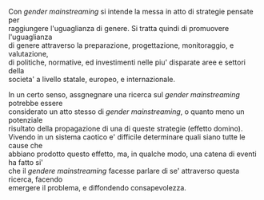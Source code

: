 
Con *gender mainstreaming* si intende la messa in atto di strategie pensate per  
raggiungere l'uguaglianza di genere. Si tratta quindi di promuovere l'uguaglianza  
di genere attraverso la preparazione, progettazione, monitoraggio, e valutazione,   
di politiche, normative, ed investimenti nelle piu' disparate aree e settori della  
societa' a livello statale, europeo, e internazionale.  

In un certo senso, assgnegnare una ricerca sul *gender mainstreaming* potrebbe essere  
considerato un atto stesso di *gender mainstreaming*, o quanto meno un potenziale  
risultato della propagazione di una di queste strategie (effetto domino).  
Vivendo in un sistema caotico e' difficile determinare quali siano tutte le cause che  
abbiano prodotto questo effetto, ma, in qualche modo, una catena di eventi ha fatto si'  
che il *gendere mainstreaming* facesse parlare di se' attraverso questa ricerca, facendo   
emergere il problema, e diffondendo consapevolezza.  


